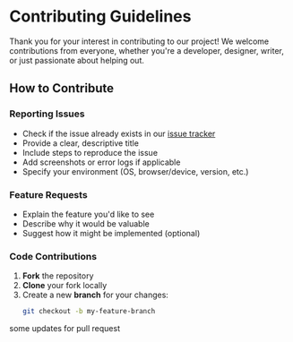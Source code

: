 # Contributing Guidelines

Thank you for your interest in contributing to our project! We welcome contributions from everyone, whether you're a developer, designer, writer, or just passionate about helping out.

## How to Contribute

### Reporting Issues
- Check if the issue already exists in our [issue tracker](#)
- Provide a clear, descriptive title
- Include steps to reproduce the issue
- Add screenshots or error logs if applicable
- Specify your environment (OS, browser/device, version, etc.)

### Feature Requests
- Explain the feature you'd like to see
- Describe why it would be valuable
- Suggest how it might be implemented (optional)

### Code Contributions
1. **Fork** the repository
2. **Clone** your fork locally
3. Create a new **branch** for your changes:
   ```bash
   git checkout -b my-feature-branch
some updates for pull request
